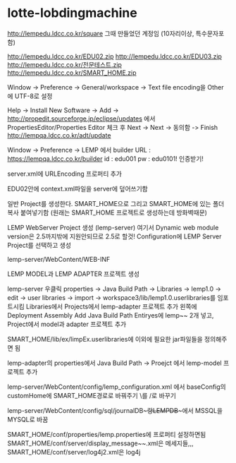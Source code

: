 # lotte-lobdingmachine

http://lempedu.ldcc.co.kr/square
그때 만들었던 계정임 (10자리이상, 특수문자포함)

http://lempedu.ldcc.co.kr/EDU02.zip
http://lempedu.ldcc.co.kr/EDU03.zip
http://lempedu.ldcc.co.kr/전문테스트.zip
http://lempedu.ldcc.co.kr/SMART_HOME.zip

Window -> Preference -> General/workspace -> Text file encoding을 Other에 UTF-8로 설정

Help -> Install New Software -> Add -> http://propedit.sourceforge.jp/eclipse/updates 에서 PropertiesEditor/Properties Editor 체크 후 Next -> Next -> 동의함 -> Finish
 http://lempqa.ldcc.co.kr/adt/update

Window -> Preference -> LEMP 에서
builder URL : https://lempqa.ldcc.co.kr/builder
id : edu001
pw : edu0101!
인증받기!

server.xml에
<Connector URIEncoding="UTF-8" connectionTimeout="20000" port="8080" protocol="HTTP/1.1" redirectPort="8443"/>
URLEncoding 프로퍼티 추가

EDU02안에 context.xml파일을 server에 덮어쓰기함

일반 Project를 생성한다. SMART_HOME으로 그리고 SMART_HOME에 있는 폴더 복사 붙여넣기함
(원래는 SMART_HOME 프로젝트로 생성하는데 방화벽때문)

LEMP WebServer Project 생성 (lemp-server)
여기서 Dynamic web module version은 2.5까지밖에 지원안되므로 2.5로 할것!
Configuration에 LEMP Server Project를 선택하고 생성

lemp-server/WebContent/WEB-INF

LEMP MODEL과 LEMP ADAPTER 프로젝트 생성



lemp-server 우클릭 properties -> Java Build Path -> Libraries -> lemp1.0 -> edit -> user libraries -> import -> workspace3/lib/lemp1.0.userlibraries를 임포트시킴
Libraries에서 Projects에서 lemp-adapter 프로젝트 추가
왼쪽에 Deployment Assembly Add Java Build Path Entiryes에 lemp~~ 2개 넣고, Project에서 model과 adapter 프로젝트 추가


SMART_HOME/lib/ex/limpEx.userlibraries에 이외에 필요한 jar파일들을 정의해주면 됨


lemp-adapter의 properties에서 Java Build Path -> Proejct 에서 lemp-model 프로젝트 추가


lemp-server/WebContent/config/lemp_configuration.xml
에서 baseConfig의 customHome에 SMART_HOME경로로 바꿔주기 \를 /로 바꾸기

lemp-server/WebContent/config/sql/journalDB~~~랑LEMPDB~~~에서 MSSQL을 MYSQL로 바꿈

SMART_HOME/conf/properties/lemp.properties에 프로퍼티 설정하면됨
SMART_HOME/conf/server/display_message~~.xml은 메세지들,,,
SMART_HOME/conf/server/log4j2.xml은 log4j



